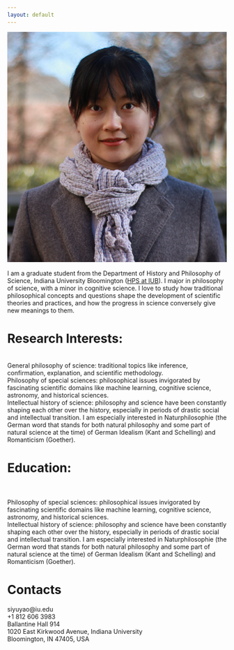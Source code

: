 ```yaml
---
layout: default
---
```


<img src="https://github.com/SiyuYaoGY/SiyuYaoGY.github.io/blob/main/Siyuyao.JPG?raw=true" style="width:50">

I am a graduate student from the Department of History and Philosophy of Science, Indiana University Bloomington ([HPS at IUB](https://hpsc.indiana.edu/)). I major in philosophy of science, with a minor in cognitive science. I love to study how traditional philosophical concepts and questions shape the development of scientific theories and practices, and how the progress in science conversely give new meanings to them.

<h1 id="Research Interests">Research Interests:</h1>

<br>
General philosophy of science: traditional topics like inference, confirmation, explanation, and scientific methodology.
<br>
Philosophy of special sciences: philosophical issues invigorated by fascinating scientific domains like machine learning, cognitive science, astronomy, and historical sciences.
<br>
Intellectual history of science: philosophy and science have been constantly shaping each other over the history, especially in periods of drastic social and intellectual transition. I am especially interested in Naturphilosophie (the German word that stands for both natural philosophy and some part of natural science at the time) of German Idealism (Kant and Schelling) and Romanticism (Goether).

<h1 id="Education">Education:</h1>

<br>

<br>
Philosophy of special sciences: philosophical issues invigorated by fascinating scientific domains like machine learning, cognitive science, astronomy, and historical sciences.
<br>
Intellectual history of science: philosophy and science have been constantly shaping each other over the history, especially in periods of drastic social and intellectual transition. I am especially interested in Naturphilosophie (the German word that stands for both natural philosophy and some part of natural science at the time) of German Idealism (Kant and Schelling) and Romanticism (Goether).

<h1 id="Contacts">Contacts</h1>
siyuyao@iu.edu
<br>
+1 812 606 3983
<br>
Ballantine Hall 914
<br>
1020 East Kirkwood Avenue, Indiana University
<br>
Bloomington, IN 47405, USA
